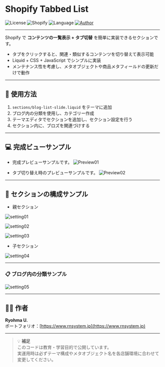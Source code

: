 # Shopify Tabbed List

![License](https://img.shields.io/badge/license-MIT-blue.svg)
![Shopify](https://img.shields.io/badge/platform-Shopify-96bf48)
![Language](https://img.shields.io/badge/code-Liquid%20%2B%20CSS%20%2B%20JS-orange)
[![Author](https://img.shields.io/badge/author-RyohmaU-lightgrey)](https://rnsystem.jp)

---

Shopify で **コンテンツの一覧表示 + タブ切替** を簡単に実装できるセクションです。  
- タブをクリックすると、関連・類似するコンテンツを切り替えて表示可能  
- Liquid + CSS + JavaScript でシンプルに実装  
- メンテナンス性を考慮し、メタオブジェクトや商品メタフィールドの更新だけで動作 

---

## 🚀 使用方法

1. `sections/blog-list-slide.liquid` をテーマに追加  
2. ブログ内の分類を使用し、カテゴリー作成
3. テーマエディタでセクションを追加し、セクション設定を行う
4. セクション内に、ブロズを関連づけする

---

## 💻 完成ビューサンプル

- 完成プレビューサンプルです。
![Preview01](images/sample01.jpg)

- タブ切り替え時のプレビューサンプルです。
![Preview02](images/sample02.jpg)

---

## 🧩 セクションの構成サンプル
- 親セクション

![setting01](images/setting01.jpg)

![setting02](images/setting02.jpg)

![setting03](images/setting03.jpg)

- 子セクション

![setting04](images/setting04.jpg)

---

### 📋 ブログ内の分類サンプル
![setting05](images/setting05.jpg)

---

## 🧑‍💻 作者

**Ryohma U.**  
ポートフォリオ：[https://www.rnsystem.jp](https://www.rnsystem.jp)

---

> 💡 **補足**  
> このコードは教育・学習目的で公開しています。  
> 実運用時は必ずテーマ構成やメタオブジェクト名を各店舗環境に合わせて変更してください。
